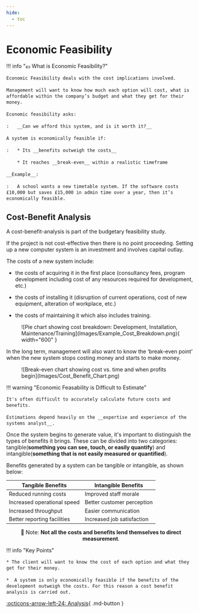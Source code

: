 ```yaml
---
hide:
  - toc
---
```


# Economic Feasibility

!!! info "💷 What is Economic Feasibility?"

    Economic Feasibility deals with the cost implications involved. 
    
    Management will want to know how much each option will cost, what is affordable within the company’s budget and what they get for their money.

    Economic feasibility asks: 
    
    :   __Can we afford this system, and is it worth it?__

    A system is economically feasible if:

    :   * Its __benefits outweigh the costs__

        * It reaches __break-even__ within a realistic timeframe
    
    __Example__:  

    :   A school wants a new timetable system. If the software costs £10,000 but saves £15,000 in admin time over a year, then it’s economically feasible.

## Cost-Benefit Analysis
A cost-benefit-analysis is part of the budgetary feasibility study. 
    
If the project is not cost-effective then there is no point proceeding. Setting up a new computer system is an investment and involves capital outlay. 
    
The costs of a new system include:
    
* the costs of acquiring it in the first place (consultancy fees, program development including cost of any resources required for development, etc.)
    
* the costs of installing it (disruption of current operations, cost of new equipment, alteration of workplace, etc.)
    
* the costs of maintaining it which also includes training. 
<figure markdown="span">
![Pie chart showing cost breakdown: Development, Installation, Maintenance/Training](Images/Example_Cost_Breakdown.png){ width="600" }
</figure>
    
In the long term, management will also want to know the ‘break-even point’ when the new system stops costing money and starts to make money. 

<figure markdown="span">
![Break-even chart showing cost vs. time and when profits begin](Images/Cost_Benefit_Chart.png)
</figure>

!!! warning "Economic Feasability is Difficult to Estimate"

    It's often difficult to accurately calculate future costs and benefits.

    Estimations depend heavily on the __expertise and experience of the systems analyst__.
	
Once the system begins to generate value, it's important to distinguish the types of benefits it brings. These can be divided into two categories: tangible(__something you can see, touch, or easily quantify__) and intangible(__something that is not easily measured or quantified__).

Benefits generated by a system can be tangible or intangible, as shown below: 


<center>

| Tangible Benefits         | Intangible Benefits         |
|--------------------------|-----------------------------|
| Reduced running costs     | Improved staff morale       |
| Increased operational speed| Better customer perception |
| Increased throughput      | Easier communication        |
| Better reporting facilities| Increased job satisfaction |



🚨 Note: __Not all the costs and benefits lend themselves to direct measurement__. 
</center>
!!! info "Key Points"
	    
    * The client will want to know the cost of each option and what they get for their money.
		
    *  A system is only economically feasible if the benefits of the development outweigh the costs. For this reason a cost benefit analysis is carried out.

[:octicons-arrow-left-24: Analysis](7.0_index.md){ .md-button }